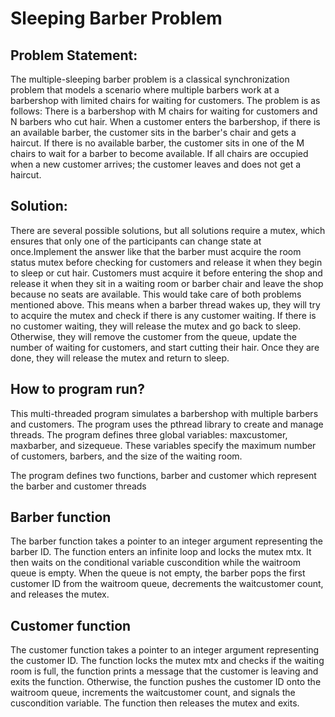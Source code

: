 # Sleeping Barber Problem

## Problem Statement:

The multiple-sleeping barber problem is a classical synchronization problem that 
models a scenario where multiple barbers work at a barbershop with limited chairs 
for waiting for customers. The problem is as follows:
There is a barbershop with M chairs for waiting for customers and N barbers who cut 
hair. When a customer enters the barbershop, if there is an available barber, the 
customer sits in the barber's chair and gets a haircut. If there is no available barber, the 
customer sits in one of the M chairs to wait for a barber to become available. If all 
chairs are occupied when a new customer arrives; the customer leaves and does not 
get a haircut.

## Solution:

There are several possible solutions, but all solutions require a mutex, which ensures 
that only one of the participants can change state at once.Implement the answer like 
that the barber must acquire the room status mutex before checking for customers and 
release it when they begin to sleep or cut hair. Customers must acquire it before 
entering the shop and release it when they sit in a waiting room or barber chair and 
leave the shop because no seats are available. This would take care of both problems
mentioned above.
This means when a barber thread wakes up, they will try to acquire the mutex and 
check if there is any customer waiting. If there is no customer waiting, they will release 
the mutex and go back to sleep. Otherwise, they will remove the customer from the 
queue, update the number of waiting for customers, and start cutting their hair. Once 
they are done, they will release the mutex and return to sleep.


## How to program run?

This multi-threaded program simulates a barbershop with multiple barbers and 
customers. The program uses the pthread library to create and manage threads.
The program defines three global variables: maxcustomer, maxbarber, and sizequeue. 
These variables specify the maximum number of customers, barbers, and the size of 
the waiting room.

The program defines two functions, barber and customer which represent the barber 
and customer threads 

## Barber function

The barber function takes a pointer to an integer argument representing the barber ID. 
The function enters an infinite loop and locks the mutex mtx. It then waits on the 
conditional variable cuscondition while the waitroom queue is empty. When the queue 
is not empty, the barber pops the first customer ID from the waitroom queue, 
decrements the waitcustomer count, and releases the mutex.

## Customer function

The customer function takes a pointer to an integer argument representing the 
customer ID. The function locks the mutex mtx and checks if the waiting room is full, 
the function prints a message that the customer is leaving and exits the function. 
Otherwise, the function pushes the customer ID onto the waitroom queue, increments 
the waitcustomer count, and signals the cuscondition variable. The function then 
releases the mutex and exits.
 
